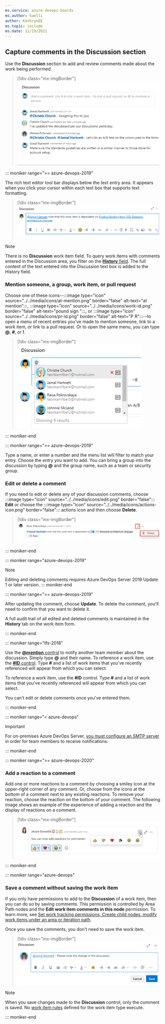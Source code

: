 ```yaml
---
ms.service: azure-devops-boards
ms.author: kaelli
author: KathrynEE
ms.topic: include
ms.date: 11/19/2021
---
```


<a id="discussion" />
<a id="capture-comments-in-the-discussion-section" />


## Capture comments in the Discussion section 

Use the **Discussion** section to add and review comments made about the work being performed. 

> [!div class="mx-imgBorder"]  
> ![Screenshot of Discussion section within a work item form.](../backlogs/media/discussion-section.png)   

::: moniker range=">= azure-devops-2019"

The rich text editor tool bar displays below the text entry area. It appears when you click your cursor within each text box that supports text formatting. 

> [!div class="mx-imgBorder"]  
> ![Screenshot of Discussion section, Rich Text Editor toolbar.](../queries/media/share-plans/discussion-rich-text-editor-toolbar.png) 

> [!NOTE]  
> There is no **Discussion** work item field. To query work items with comments entered in the Discussion area, you filter on the [**History** field](../queries/history-and-auditing.md). The full content of the text entered into the Discussion text box is added to the History field. 

### Mention someone, a group, work item, or pull request 

Choose one of these icons--:::image type="icon" source="../../media/icons/at-mention.png" border="false" alt-text="at mention":::, :::image type="icon" source="../../media/icons/work-id.png" border="false" alt-text="pound sign ":::, or :::image type="icon" source="../../media/icons/pr-id.png" border="false" alt-text="P R":::--to open a menu of recent entries you've made to mention someone, link to a work item, or link to a pull request. Or to open the same menu, you can type **@**, **#**, or **!**.

> [!div class="mx-imgBorder"]  
> ![Screenshot of Discussion section, at-mention drop-down menu.](../media/discussion-at-mention.png)  

::: moniker-end

::: moniker range=">= azure-devops-2019"  

Type a name, or enter a number and the menu list will filter to match your entry. Choose the entry you want to add. You can bring a group into the discussion by typing **@** and the group name, such as a team or security group. 

### Edit or delete a comment 

If you need to edit or delete any of your discussion comments, choose :::image type="icon" source="../../media/icons/edit.png" border="false"::: **Edit** or choose the :::image type="icon" source="../../media/icons/actions-icon.png" border="false"::: actions icon and then choose **Delete**. 

> [!div class="mx-imgBorder"]  
> ![Screenshot of Discussion section, Edit, Delete actions.](../media/discussion-edit-delete.png)  

::: moniker-end

::: moniker range="azure-devops-2019"  
> [!NOTE]   
> Editing and deleting comments requires Azure DevOps Server 2019 Update 1 or later version. 
::: moniker-end

::: moniker range=">= azure-devops-2019"  

After updating the comment, choose **Update**. To delete the comment, you'll need to confirm that you want to delete it.

A full audit trail of all  edited and deleted comments is maintained in the **History** tab on the work item form. 

::: moniker-end  

::: moniker range="tfs-2018" 

Use the [**@mention** control](../../organizations/notifications/at-mentions.md) to notify another team member about the discussion. Simply type **@** and their name. To reference a work item, use the [**#ID** control](../../organizations/notifications/add-links-to-work-items.md). Type **#** and a list of work items that you've recently referenced will appear from which you can select.  

To reference a work item, use the **#ID** control. Type **#** and a list of work items that you've recently referenced will appear from which you can select.  

You can't edit or delete comments once you've entered them. 

::: moniker-end 

::: moniker range="< azure-devops" 

> [!IMPORTANT]  
> For on-premises Azure DevOps Server, [you must configure an SMTP server](/azure/devops/server/admin/setup-customize-alerts) in order for team members to receive notifications.

::: moniker-end 

::: moniker range=">= azure-devops-2020"

### Add a reaction to a comment 

Add one or more reactions to a comment by choosing a smiley icon at the upper-right corner of any comment. Or, choose from the icons at the bottom of a comment next to any existing reactions. To remove your reaction, choose the reaction on the bottom of your comment. The following image shows an example of the experience of adding a reaction and the display of reactions on a comment.

> [!div class="mx-imgBorder"]  
> ![Screenshot of Discussion control, Add reactions to a comment.](../media/discussion-comments-reactions.png)  

::: moniker-end


::: moniker range="azure-devops"

### Save a comment without saving the work item

If you only have permissions to add to the **Discussion** of a work item, then you can do so by saving comments. This permission is controlled by Area Path nodes and the **Edit work item comments in this node** permission. To learn more, see [Set work tracking permissions, Create child nodes, modify work items under an area or iteration path](../../organizations/security/set-permissions-access-work-tracking.md#set-permissions-area-path).

Once you save the comments, you don't need to save the work item.  

> [!div class="mx-imgBorder"]  
> ![Screenshot of Discussion section, save comment.](../work-items/media/view-add/save-comments-discussion-control.png)  


> [!NOTE] 
> When you save changes made to the **Discussion** control, only the comment is saved. No [work item rules](../../organizations/settings/work/rule-reference.md) defined for the work item type execute.


::: moniker-end